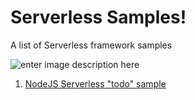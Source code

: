 Serverless Samples!
===================

A list of Serverless framework samples

![enter image description here](https://media.licdn.com/mpr/mpr/AAEAAQAAAAAAAAiDAAAAJGZhOTkxOTBhLWU1MzItNDNjYS05NGM1LTZlMTQ1MDEzNjYwNw.png)

 1.   [NodeJS Serverless "todo" sample](https://github.com/anilktalla/serverless-samples/tree/master/serverless-sample-rest-api)